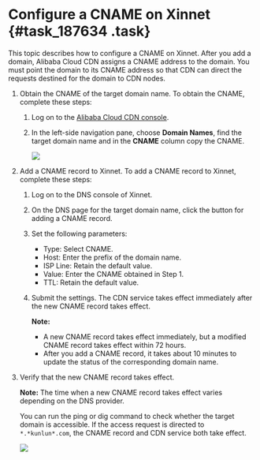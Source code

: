 # Configure a CNAME on Xinnet {#task_187634 .task}

This topic describes how to configure a CNAME on Xinnet. After you add a domain, Alibaba Cloud CDN assigns a CNAME address to the domain. You must point the domain to its CNAME address so that CDN can direct the requests destined for the domain to CDN nodes.

1.  Obtain the CNAME of the target domain name. To obtain the CNAME, complete these steps: 
    1.  Log on to the [Alibaba Cloud CDN console](https://partners-intl.aliyun.com/login-required#/cdn).
    2.  In the left-side navigation pane, choose **Domain Names**, find the target domain name and in the **CNAME** column copy the CNAME. 

        ![](http://static-aliyun-doc.oss-cn-hangzhou.aliyuncs.com/assets/img/5113/156412968645282_en-US.png)

2.  Add a CNAME record to Xinnet. To add a CNAME record to Xinnet, complete these steps: 
    1.  Log on to the DNS console of Xinnet.
    2.  On the DNS page for the target domain name, click the button for adding a CNAME record.
    3.  Set the following parameters: 
        -   Type: Select CNAME.
        -   Host: Enter the prefix of the domain name.
        -   ISP Line: Retain the default value.
        -   Value: Enter the CNAME obtained in Step 1.
        -   TTL: Retain the default value.
    4.  Submit the settings. The CDN service takes effect immediately after the new CNAME record takes effect.

        **Note:** 

        -   A new CNAME record takes effect immediately, but a modified CNAME record takes effect within 72 hours.
        -   After you add a CNAME record, it takes about 10 minutes to update the status of the corresponding domain name.
3.  Verify that the new CNAME record takes effect. 

    **Note:** The time when a new CNAME record takes effect varies depending on the DNS provider.

    You can run the ping or dig command to check whether the target domain is accessible. If the access request is directed to `*.*kunlun*.com`, the CNAME record and CDN service both take effect.

    ![](http://static-aliyun-doc.oss-cn-hangzhou.aliyuncs.com/assets/img/5113/15641296866060_en-US.png)



